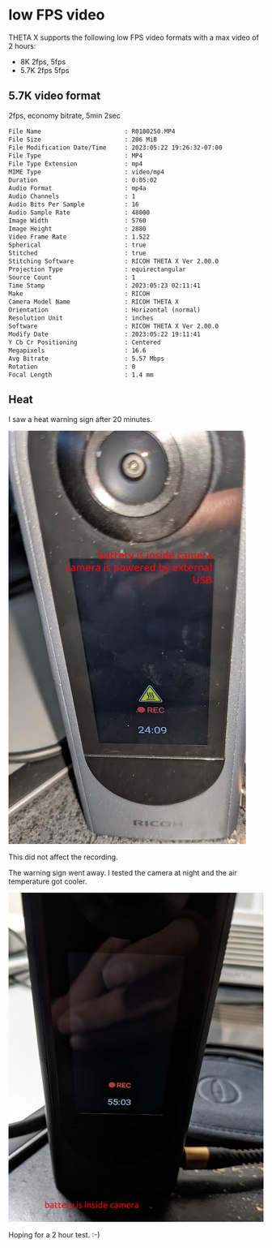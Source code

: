 # low FPS video

THETA X supports the following low FPS video formats with a max video of 2 hours:

* 8K 2fps, 5fps
* 5.7K 2fps 5fps

## 5.7K video format

2fps, economy bitrate, 5min 2sec

```text
File Name                       : R0100250.MP4
File Size                       : 206 MiB
File Modification Date/Time     : 2023:05:22 19:26:32-07:00
File Type                       : MP4
File Type Extension             : mp4
MIME Type                       : video/mp4
Duration                        : 0:05:02
Audio Format                    : mp4a
Audio Channels                  : 1
Audio Bits Per Sample           : 16
Audio Sample Rate               : 48000
Image Width                     : 5760
Image Height                    : 2880
Video Frame Rate                : 1.522
Spherical                       : true
Stitched                        : true
Stitching Software              : RICOH THETA X Ver 2.00.0
Projection Type                 : equirectangular
Source Count                    : 1
Time Stamp                      : 2023:05:23 02:11:41
Make                            : RICOH
Camera Model Name               : RICOH THETA X
Orientation                     : Horizontal (normal)
Resolution Unit                 : inches
Software                        : RICOH THETA X Ver 2.00.0
Modify Date                     : 2023:05:22 19:11:41
Y Cb Cr Positioning             : Centered
Megapixels                      : 16.6
Avg Bitrate                     : 5.57 Mbps
Rotation                        : 0
Focal Length                    : 1.4 mm
```

## Heat

I saw a heat warning sign after 20 minutes.

![heat warning](readme_assets/camera_heat.png)

This did not affect the recording.

The warning sign went away.  I tested the camera at night and the air
temperature got cooler.

![no warning](readme_assets/camera_no_warning.png)

Hoping for a 2 hour test.  :-)

